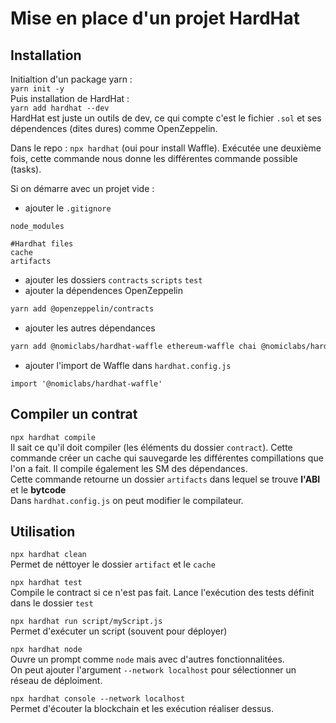 # Mise en place d'un projet HardHat
## Installation
Initialtion d'un package yarn :  
`yarn init -y`  
Puis installation de HardHat :  
`yarn add hardhat --dev`  
HardHat est juste un outils de dev, ce qui compte c'est le fichier `.sol` et ses dépendences (dites dures) comme OpenZeppelin.  

Dans le repo : `npx hardhat` (oui pour install Waffle). Exécutée une deuxième fois, cette commande nous donne les différentes commande possible (tasks).

Si on démarre avec un projet vide :  
- ajouter le `.gitignore`
```
node_modules

#Hardhat files
cache
artifacts
```
- ajouter les dossiers `contracts` `scripts` `test`  
- ajouter la dépendences OpenZeppelin 
```zsh
yarn add @openzeppelin/contracts
```
- ajouter les autres dépendances
```zsh
yarn add @nomiclabs/hardhat-waffle ethereum-waffle chai @nomiclabs/hardhat-ethers ethers --dev
```
- ajouter l'import de Waffle dans `hardhat.config.js`
```
import '@nomiclabs/hardhat-waffle'
```

## Compiler un contrat
`npx hardhat compile`  
Il sait ce qu'il doit compiler (les éléments du dossier `contract`). Cette commande créer un cache qui sauvegarde les différentes compillations que l'on a fait. Il compile également les SM des dépendances.  
Cette commande retourne un dossier `artifacts` dans lequel se trouve **l'ABI** et le **bytcode**  
Dans `hardhat.config.js` on peut modifier le compilateur.  

## Utilisation

`npx hardhat clean`  
Permet de néttoyer le dossier `artifact` et le `cache`

`npx hardhat test`  
Compile le contract si ce n'est pas fait. Lance l'exécution des tests définit dans le dossier `test`

`npx hardhat run script/myScript.js`  
Permet d'exécuter un script (souvent pour déployer)

`npx hardhat node`  
Ouvre un prompt comme `node` mais avec d'autres fonctionnalitées.  
On peut ajouter l'argument `--network localhost` pour sélectionner un réseau de déploiment.


`npx hardhat console --network localhost`  
Permet d'écouter la blockchain et les exécution réaliser dessus. 
